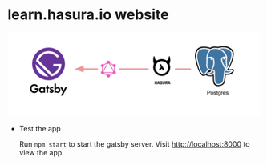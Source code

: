 # learn.hasura.io website

![Gatsby Postgres GraphQL](https://raw.githubusercontent.com/hasura/graphql-engine/master/community/sample-apps/gatsby-postgres-graphql/assets/gatsby-postgres-graphql.png)

- Test the app

  Run `npm start` to start the gatsby server.
  Visit [http://localhost:8000](http://localhost:8000) to view the app
